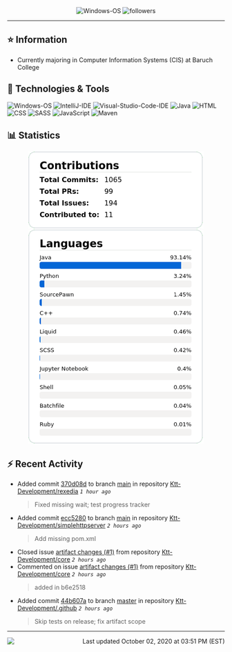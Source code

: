 <div align="center">
    <img 
        src="https://img.shields.io/badge/OS-Windows-informational?style=for-the-badge&color=3278be"
        alt="Windows-OS">
    <img 
        src="https://img.shields.io/github/followers/katsute?color=3278be&style=for-the-badge"
        alt="followers">
</div>

<hr>

## ⭐ Information

 - Currently majoring in Computer Information Systems (CIS) at Baruch College

## 🔧 Technologies & Tools

<img 
    src="https://img.shields.io/badge/OS-Windows-informational?style=flat-square&color=3278be"
    alt="Windows-OS">
<img 
    src="https://img.shields.io/badge/Editor-IntelliJ_IDEA-informational?style=flat-square&logo=intellij-idea&logoColor=white&color=3278be"
    alt="IntelliJ-IDE">
<img 
    src="https://img.shields.io/badge/Editor-Visual_Studio_Code-informational?style=flat-square&logo=Visual-Studio-Code&logoColor=white&color=3278be"
    alt="Visual-Studio-Code-IDE">
<img 
    src="https://img.shields.io/badge/Code-Java-informational?style=flat-square&logo=java&logoColor=white&color=3278be"
    alt="Java">
<img 
    src="https://img.shields.io/badge/Code-HTML-informational?style=flat-square&logo=html5&logoColor=white&color=3278be"
    alt="HTML">
<img 
    src="https://img.shields.io/badge/Code-CSS-informational?style=flat-square&logo=css-wizardry&logoColor=white&color=3278be"
    alt="CSS">
<img 
    src="https://img.shields.io/badge/Code-SASS-informational?style=flat-square&logo=sass&logoColor=white&color=3278be"
    alt="SASS">
<img 
    src="https://img.shields.io/badge/Code-JavaScript-informational?style=flat-square&logo=javascript&logoColor=white&color=3278be"
    alt="JavaScript">
<img 
    src="https://img.shields.io/badge/Tools-Maven-informational?style=flat-square&logo=apache-maven&logoColor=white&color=3278be"
    alt="Maven">

## 📊 Statistics
<div align="center">
    <a href="https://github.com/Katsute/">
        <img src="https://github.com/Katsute/Katsute/blob/main/contributions.png">
    </a>
    <a href="https://github.com/Katsute/">
        <img src="https://github.com/Katsute/Katsute/blob/main/languages.png">
    </a>
</div>

## ⚡ Recent Activity

 - Added commit [370d08d](https://github.com/Ktt-Development/rexedia/commit/370d08d8760df7cb4aeaf86c6021844b5d01dd60) to branch [main](https://github.com/Ktt-Development/rexedia/tree/main) in repository [Ktt-Development/rexedia](https://github.com/Ktt-Development/rexedia)  *`1 hour ago`*
   > Fixed missing wait; test progress tracker
 - Added commit [ecc5280](https://github.com/Ktt-Development/simplehttpserver/commit/ecc52801635d7d3fb297a4abc71b58d9a5a26e90) to branch [main](https://github.com/Ktt-Development/simplehttpserver/tree/main) in repository [Ktt-Development/simplehttpserver](https://github.com/Ktt-Development/simplehttpserver)  *`2 hours ago`*
   > Add missing pom.xml
 - Closed issue [artifact changes (#1)](https://github.com/Ktt-Development/core/issues/1) from repository [Ktt-Development/core](https://github.com/Ktt-Development/core)  *`2 hours ago`*
 - Commented on issue [artifact changes (#1)](https://github.com/Ktt-Development/core/issues/1#issuecomment-702847591) from repository [Ktt-Development/core](https://github.com/Ktt-Development/core)  *`2 hours ago`*
   > added in b6e2518
 - Added commit [44b607a](https://github.com/Ktt-Development/.github/commit/44b607a63ee49464999b19798cb9224b822ec9d3) to branch [master](https://github.com/Ktt-Development/.github/tree/master) in repository [Ktt-Development/.github](https://github.com/Ktt-Development/.github)  *`2 hours ago`*
   > Skip tests on release; fix artifact scope

---
<img align="left" src="https://github.com/Katsute/Katsute/workflows/Update%20README.md/badge.svg"><p align="right">Last updated October 02, 2020 at 03:51 PM (EST)</p>
